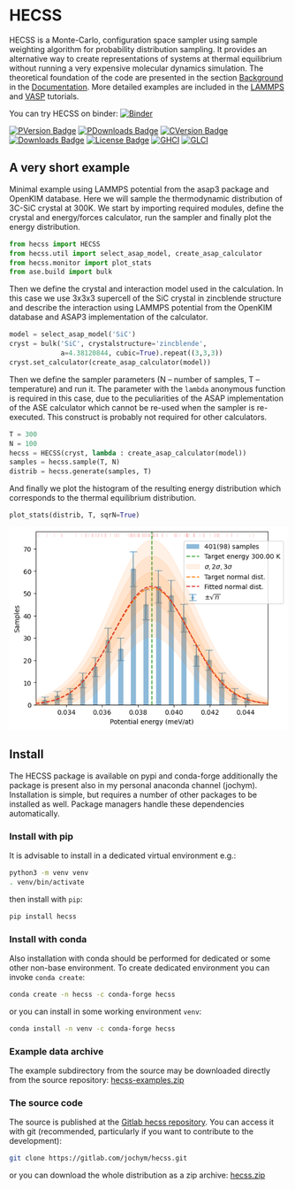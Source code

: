 # HECSS

<!-- WARNING: THIS FILE WAS AUTOGENERATED! DO NOT EDIT! -->

HECSS is a Monte-Carlo, configuration space sampler using sample
weighting algorithm for probability distribution sampling. It provides
an alternative way to create representations of systems at thermal
equilibrium without running a very expensive molecular dynamics
simulation. The theoretical foundation of the code are presented in the
section [Background](00_Background.html) in the
[Documentation](https://jochym.github.io/hecss/). More detailed examples
are included in the [LAMMPS](01_LAMMPS_Tutorial.html) and
[VASP](01_VASP_Tutorial.html) tutorials.

You can try HECSS on binder:
[![Binder](https://mybinder.org/badge_logo.svg)](https://mybinder.org/v2/gl/jochym%2Fhecss/devel?labpath=index.ipynb)

[![PVersion
Badge](https://img.shields.io/pypi/v/hecss.svg)](https://pypi.org/project/hecss/)
[![PDownloads
Badge](https://img.shields.io/pypi/dm/hecss.svg)](https://pypi.org/project/hecss/)
[![CVersion
Badge](https://anaconda.org/conda-forge/hecss/badges/version.svg)](https://anaconda.org/conda-forge/hecss)
[![Downloads
Badge](https://anaconda.org/conda-forge/hecss/badges/downloads.svg)](https://anaconda.org/conda-forge/hecss)
[![License
Badge](https://anaconda.org/jochym/hecss/badges/license.svg)](https://anaconda.org/jochym/hecss)
[![GHCI](https://github.com/jochym/hecss/actions/workflows/test.yaml/badge.svg?branch=devel)](https://github.com/jochym/hecss/actions/workflows/test.yaml)
[![GLCI](https://gitlab.com/jochym/hecss/badges/devel/pipeline.svg)](https://gitlab.com/jochym/hecss/-/commits/devel)

## A very short example

Minimal example using LAMMPS potential from the asap3 package and
OpenKIM database. Here we will sample the thermodynamic distribution of
3C-SiC crystal at 300K. We start by importing required modules, define
the crystal and energy/forces calculator, run the sampler and finally
plot the energy distribution.

``` python
from hecss import HECSS
from hecss.util import select_asap_model, create_asap_calculator
from hecss.monitor import plot_stats
from ase.build import bulk
```

Then we define the crystal and interaction model used in the
calculation. In this case we use 3x3x3 supercell of the SiC crystal in
zincblende structure and describe the interaction using LAMMPS potential
from the OpenKIM database and ASAP3 implementation of the calculator.

``` python
model = select_asap_model('SiC')
cryst = bulk('SiC', crystalstructure='zincblende', 
             a=4.38120844, cubic=True).repeat((3,3,3))
cryst.set_calculator(create_asap_calculator(model))
```

Then we define the sampler parameters (N – number of samples, T –
temperature) and run it. The parameter with the `lambda` anonymous
function is required in this case, due to the peculiarities of the ASAP
implementation of the ASE calculator which cannot be re-used when the
sampler is re-executed. This construct is probably not required for
other calculators.

``` python
T = 300
N = 100
hecss = HECSS(cryst, lambda : create_asap_calculator(model))
samples = hecss.sample(T, N)
distrib = hecss.generate(samples, T)
```

And finally we plot the histogram of the resulting energy distribution
which corresponds to the thermal equilibrium distribution.

``` python
plot_stats(distrib, T, sqrN=True)
```

![](index_files/figure-commonmark/cell-5-output-1.png)

## Install

The HECSS package is available on pypi and conda-forge additionally the
package is present also in my personal anaconda channel (jochym).
Installation is simple, but requires a number of other packages to be
installed as well. Package managers handle these dependencies
automatically.

### Install with pip

It is advisable to install in a dedicated virtual environment e.g.:

``` bash
python3 -m venv venv
. venv/bin/activate
```

then install with `pip`:

``` bash
pip install hecss
```

### Install with conda

Also installation with conda should be performed for dedicated or some
other non-base environment. To create dedicated environment you can
invoke `conda create`:

``` bash
conda create -n hecss -c conda-forge hecss
```

or you can install in some working environment `venv`:

``` bash
conda install -n venv -c conda-forge hecss
```

### Example data archive

The example subdirectory from the source may be downloaded directly from
the source repository:
[hecss-examples.zip](https://gitlab.com/jochym/hecss/-/archive/master/hecss-master.zip?path=example)

### The source code

The source is published at the [Gitlab hecss
repository](https://gitlab.com/jochym/hecss). You can access it with git
(recommended, particularly if you want to contribute to the
development):

``` bash
git clone https://gitlab.com/jochym/hecss.git
```

or you can download the whole distribution as a zip archive:
[hecss.zip](https://gitlab.com/jochym/hecss/-/archive/master/hecss-master.zip)
